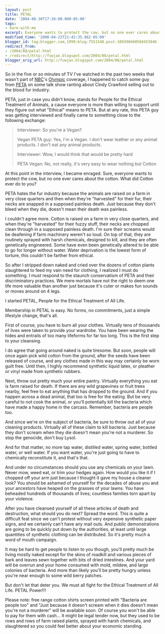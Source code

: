 ```yaml
---
layout: post
title: PETAL
date: '2004-08-30T17:38:00.000-05:00'
tags:
- bare-with-me
excerpt: Everyone wants to protect the cow, but no one ever cares about the cotton.
modified_time: '2008-04-22T21:42:35.862-05:00'
blogger_id: tag:blogger.com,1999:blog-7551548.post-109390460568453846
redirect_from: 
- /2004/08/petal.html
- /redirect/http://fuwjax.blogspot.com/2004/08/petal.html
blogger_orig_url: http://fuwjax.blogspot.com/2004/08/petal.html
---
```


So in the five or so minutes of TV I've watched in the past two weeks that wasn't part of [NBC](http://nbcolympics.com)'s [Olympic](http://athens2004.com) coverage, I happened to catch some guy from [PETA](http://peta.org) on some talk show ranting about Cindy Crawford selling out to the blood fur industry.

PETA, just in case you didn't know, stands for People for the Ethical Treatment of Animals, a cause everyone is more than willing to support until they figure out what "Ethical" means to PETA.  But at any rate, this PETA guy was getting interviewed and finally came to something close to the following exchange:

> Interviewer: So you're a Vegan?
> 
> Vegan PETA guy: Yes, I'm a Vegan. I don't wear leather or any animal products. I don't eat any animal products.
> 
> Interviewer: Wow, I would think that would be pretty hard
> 
> PETA Vegan: No, not really, it's very easy to wear nothing but Cotton

At this point in the interview, I became enraged.  Sure, everyone wants to protect the cow, but no one ever cares about the cotton.  What did Cotton ever do to you?

PETA hates the fur industry because the animals are raised on a farm in very close quarters and then when they're "harvested" for their fur, their necks are snapped in a supposed painless death.  Just because they don't bleed when they die, doesn't mean their death was painless.

I couldn't agree more.  Cotton is raised on a farm in very close quarters, and when they're "harvested" for their fuzzy stuff, their necks are chopped clean through in a supposed painless death.  I'm sure their screams would be deafening if farm machinery weren't so loud.  On top of that, they are routinely sprayed with harsh chemicals, designed to kill, and they are often genetically engineered.  Some have even been genetically altered to be able to go for longer without water.  Water deprivation is the lowest form of torture, this couldn't be farther from ethical.

So after I stripped down naked and cried over the dozens of cotton plants slaughtered to feed my vain need for clothing, I realized I must do something.  I must respond to the staunch conservatism of PETA and their discriminatory practices.  We mere mortals have not the right to deem one life more valuable than another just because it's cuter or makes fun sounds or moves around on 4 legs.

I started PETAL, People for the Ethical Treatment of All Life.

Membership in PETAL is easy.  No forms, no commitments, just a simple lifestyle change, that's all.

First of course, you have to burn all your clothes.  Virtually tens of thousands of lives were taken to provide your wardrobe.  You have been wearing the hides and entrails of too many lifeforms for far too long.  This is the first step to your cleansing.

I do agree that going around naked is quite tiresome.  But soon, people will once again pick wild cotton from the ground, after the seeds have been released of course, and any clothes made in this way may certainly be worn guilt free.  Until then, I highly recommend synthetic liquid latex, or pleather or vinyl made from synthetic rubbers.  

Next, throw out pretty much your entire pantry.  Virtually everything you eat is farm raised for death.  If there are any wild grapevines or fruit trees nearby, feel free to eat anything that has dropped to the ground.  And if you happen across a dead animal, that too is free for the eating.  But be very careful to not cook the animal, or you'll potentially kill the bacteria which have made a happy home in the carcass.  Remember, bacteria are people too.

And since we're on the subject of bacteria, be sure to throw out all of your cleaning products.  Virtually all of these claim to kill bacteria.  Just because they don't scream when they die doesn't mean you're not a murderer.  So stop the genocide, don't buy Lysol.

And for that matter, no more tap water, distilled water, spring water, bottled water, or well water.  If you want water, you're just going to have to chemically reconstitute it, and that's that.

And under no circumstances should you use any chemicals on your lawn.  Never mow, weed eat, or trim your hedges again.  How would you like it if I chopped off your arm just because I thought it gave my house a cleaner look?  You should be ashamed of yourself for the decades of abuse you and your ancestors have heaped on the grasses of your lawns.  You have beheaded hundreds of thousands of lives; countless families torn apart by your violence.

After you have cleansed yourself of all these articles of death and destruction, what should you do next?  Spread the word.  This is quite a difficult feat since we can't protest without very expensive synthetic paper signs, and we certainly can't have any mail outs.  And public demonstrations are going to be quickly put down by the authorities, at least until large quantities of synthetic clothing can be distributed.  So it's pretty much a word of mouth campaign.

It may be hard to get people to listen to you though, you'll pretty much be living mostly naked except for the skins of roadkill and various pieces of bark and leaves sewn together with bits of dried intestines.  And your yard will be overrun and your home consumed with mold, mildew, and large colonies of bacteria.  And more than likely you'll be pretty hungry unless you're near enough to some wild berry patches.  

But don't let that deter you.  We must all fight for the Ethical Treatment of All Life.  PETAL Power!!!

Please note: free range cotton shirts screen printed with "Bacteria are people too" and "Just because it doesn't scream when it dies doesn't mean you're not a murderer" will be available soon.  Of course you won't be able to pay for them with cash... It might be legal tender now, but they used to be rows and rows of farm raised plants, sprayed with harsh chemicals, and slaughtered so you could feel better about your economic standing.